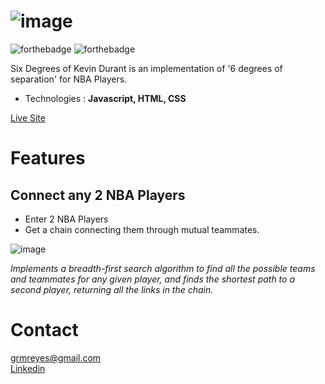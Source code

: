 ![image](https://online-presence.s3-us-west-1.amazonaws.com/p-5.jpg)
======
![forthebadge](https://forthebadge.com/images/badges/made-with-javascript.svg)
![forthebadge](https://forthebadge.com/images/badges/uses-css.svg)

Six Degrees of Kevin Durant is an implementation of '6 degrees of separation' for NBA Players.

* Technologies   : **Javascript, HTML, CSS**

[Live Site](https://grmreyes.github.io/nbasixdegrees/)


Features
======


## Connect any 2 NBA Players
* Enter 2 NBA Players
* Get a chain connecting them through mutual teammates.

![image](https://online-presence.s3-us-west-1.amazonaws.com/nbascreenshot.jpg)

*Implements a breadth-first search algorithm to find all the possible teams and teammates for any given player, and finds
the shortest path to a second player, returning all the links in the chain.*



Contact
======
[grmreyes@gmail.com](mailto:grmreyes@gmail.com)  
[Linkedin](https://www.linkedin.com/in/grmreyes/)

